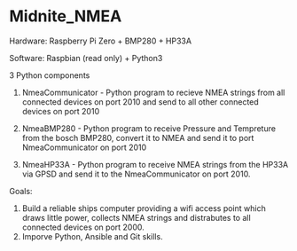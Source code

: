 # Midnite_NMEA

Hardware:
Raspberry Pi Zero + BMP280 + HP33A

Software:
Raspbian (read only) + Python3

3 Python components

1) NmeaCommunicator - Python program to recieve NMEA strings from all connected devices on port 2010 and send to all other connected devices on port 2010

2) NmeaBMP280 - Python program to receive Pressure and Tempreture from the bosch BMP280, convert it to NMEA and send it to port NmeaCommunicator on port 2010

3) NmeaHP33A - Python program to receive NMEA strings from the HP33A via GPSD and send it to the NmeaCommunicator on port 2010.


Goals:
1) Build a reliable ships computer providing a wifi access point which draws little power, collects NMEA strings and distrabutes to all connected devices on port 2000.
2) Imporve Python, Ansible and Git skills.
